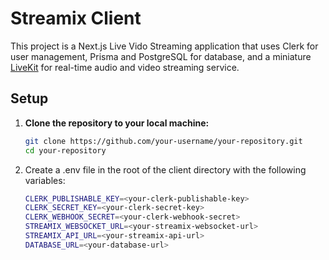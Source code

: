 # Streamix Client

This project is a Next.js Live Vido Streaming application that uses Clerk for user management, Prisma and PostgreSQL for database, and a miniature [LiveKit](https://github.com/Harshitk-cp/rtmp_server)
 for real-time audio and video streaming service.

## Setup

1. **Clone the repository to your local machine:**

   ```zsh
   git clone https://github.com/your-username/your-repository.git
   cd your-repository

2. Create a .env file in the root of the client directory with the following variables:

   ```zsh
   CLERK_PUBLISHABLE_KEY=<your-clerk-publishable-key>
   CLERK_SECRET_KEY=<your-clerk-secret-key>
   CLERK_WEBHOOK_SECRET=<your-clerk-webhook-secret>
   STREAMIX_WEBSOCKET_URL=<your-streamix-websocket-url>
   STREAMIX_API_URL=<your-streamix-api-url>
   DATABASE_URL=<your-database-url>

